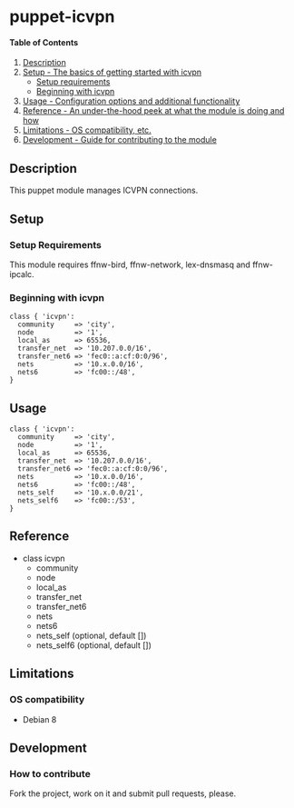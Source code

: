 # puppet-icvpn

#### Table of Contents

1. [Description](#description)
1. [Setup - The basics of getting started with icvpn](#setup)
    * [Setup requirements](#setup-requirements)
    * [Beginning with icvpn](#beginning-with-icvpn)
1. [Usage - Configuration options and additional functionality](#usage)
1. [Reference - An under-the-hood peek at what the module is doing and how](#reference)
1. [Limitations - OS compatibility, etc.](#limitations)
1. [Development - Guide for contributing to the module](#development)

## Description

This puppet module manages ICVPN connections.

## Setup

### Setup Requirements

This module requires ffnw-bird, ffnw-network, lex-dnsmasq and ffnw-ipcalc.

### Beginning with icvpn

```puppet
class { 'icvpn':
  community     => 'city',
  node          => '1',
  local_as      => 65536,
  transfer_net  => '10.207.0.0/16',
  transfer_net6 => 'fec0::a:cf:0:0/96',
  nets          => '10.x.0.0/16',
  nets6         => 'fc00::/48',
}
```

## Usage

```puppet
class { 'icvpn':
  community     => 'city',
  node          => '1',
  local_as      => 65536,
  transfer_net  => '10.207.0.0/16',
  transfer_net6 => 'fec0::a:cf:0:0/96',
  nets          => '10.x.0.0/16',
  nets6         => 'fc00::/48',
  nets_self     => '10.x.0.0/21',
  nets_self6    => 'fc00::/53',
}
```

## Reference

* class icvpn
  * community
  * node
  * local\_as
  * transfer\_net
  * transfer\_net6
  * nets
  * nets6
  * nets_self (optional, default [])
  * nets_self6 (optional, default [])

## Limitations

### OS compatibility
* Debian 8

## Development

### How to contribute
Fork the project, work on it and submit pull requests, please.

